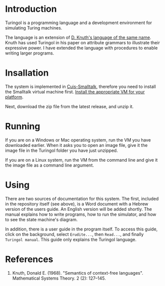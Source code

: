 # Introduction

Turingol is a programming language and a development environment for simulating Turing machines. 

The language is an extension of [D. Knuth's language of the same name](#knuth). Knuth has used Turingol in his paper on attribute grammars to illustrate their expressive power. 
I have extended the language with procedures to enable writing larger programs. 

# Insallation

The system is implemented in [Cuis-Smalltalk](https://github.com/Cuis-Smalltalk/Cuis-Smalltalk-Dev), therefore you need to install the Smalltalk
virtual machine first. [Install the appropriate VM for your platform](https://github.com/OpenSmalltalk/opensmalltalk-vm/releases). 

Next, download the zip file from the latest release, and unzip it.

# Running

If you are on a Windows or Mac operating system, run the VM you have downloaded earlier. When it asks you to open an image file, give it
the image file in the Turingol folder you have just unzipped. 

If you are on a Linux system, run the VM from the command line and give it the image file as a command line argument.

# Using 

There are two sources of documentation for this system. The first, included in the repository itself (see above), 
is a Word document with a Hebrew version of the users guide. An English version will be added shortly. 
The manual explains how to write programs, how to run the simulator, and how to see the state machine's diagram.

In addition, there is a user guide in the program itself. To access this guide, click on the background, 
select `Erudite...`, then `Read...`, and finally `Turingol manual`. This guide only explains the Turingol language. 

# References

1. <a id="knuth">Knuth, Donald E. (1968). "Semantics of context-free languages". Mathematical Systems Theory. 2 (2): 127–145.</a>


